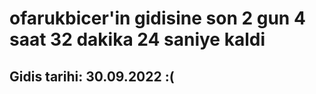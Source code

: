 # ofarukbicer'in gidisine son 2 gun 4 saat 32 dakika 24 saniye kaldi

## Gidis tarihi: 30.09.2022 :(